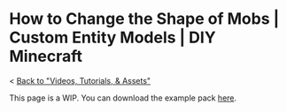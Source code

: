 # How to Change the Shape of Mobs | Custom Entity Models | DIY Minecraft
< [Back to "Videos, Tutorials, & Assets"](../../../videos)

<YouTubeVideo id="jaCzfLT1NWU" />

This page is a WIP. You can download the example pack [here](https://github.com/cda94581/cda94581.github.com/blob/downloads/tps/cdaTutModels%20-%20RP.mcpack?raw=true).